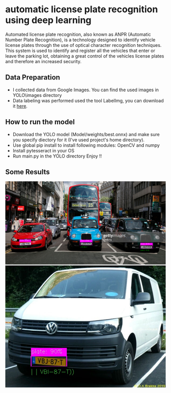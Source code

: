 # automatic license plate recognition using deep learning
Automated license plate recognition, also known as ANPR (Automatic Number Plate Recognition), is a technology designed to identify vehicle license plates through the use of optical character recognition techniques. This system is used to identify and register all the vehicles that enter or leave the parking lot, obtaining a great control of the vehicles license plates and therefore an increased security.

## Data Preparation
- I collected data from Google Images. You can find the used images in YOLO\images directory
- Data labeling was performed used the tool LabelImg, you can download it [here](https://github.com/heartexlabs/labelImg).

## How to run the model
- Download the YOLO model (Model/weights/best.onnx) and make sure you specify diectory for it (I've used project's home directory).
- Use global pip install to install following modules: OpenCV and numpy
- Install pytesseract in your OS
- Run main.py in the YOLO directory
Enjoy !!

## Some Results
![home page](Results/sm.png)
![home page](Results/N35.jpeg)
